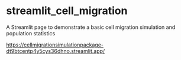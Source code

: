 # streamlit_cell_migration
A Streamlit page to demonstrate a basic cell migration simulation and population statistics

https://cellmigrationsimulationpackage-dt9btcentp4y5cys36dhno.streamlit.app/
